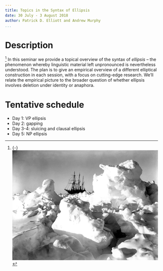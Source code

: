```yaml
---
title: Topics in the Syntax of Ellipsis
date: 30 July - 3 August 2018
author: Patrick D. Elliott and Andrew Murphy
...
```


# Description

[^mn]: {-} ![](/images/arctic.jpg)

[^mn] In this seminar we provide a topical overview of the syntax of *ellipsis* – the phenomenon whereby linguistic material left unpronounced is nevertheless understood. The plan is to give an empirical overview of a different elliptical construction in each session, with a focus on cutting-edge research. We’ll relate the empirical picture to the  broader question of whether ellipsis involves deletion under identity or anaphora.

# Tentative schedule

 - Day 1: VP ellipsis
 - Day 2: gapping 
 - Day 3-4: sluicing and clausal ellipsis
 - Day 5: NP ellipsis
